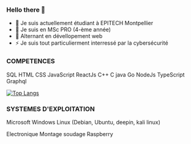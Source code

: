 ### Hello there 👋

- 🔭 Je suis actuellement étudiant à EPITECH Montpellier
- 🌱 Je suis en MSc PRO (4-ème année)
- 👯 Alternant en dévellopement web
- ⚡ Je suis tout particulierment interressé par la cybersécurité

### COMPETENCES

SQL
HTML
CSS
JavaScript
ReactJs
C++
C
java
Go
NodeJs
TypeScript
Graphql


[![Top Langs](https://github-readme-stats.vercel.app/api/top-langs/?username=caillau-thomas&layout=compact)](https://github.com/caillau-thomas/github-readme-stats)



### SYSTEMES D'EXPLOITATION

Microsoft Windows
Linux (Debian, Ubuntu, deepin, kali linux)

Electronique
Montage
soudage
Raspberry

